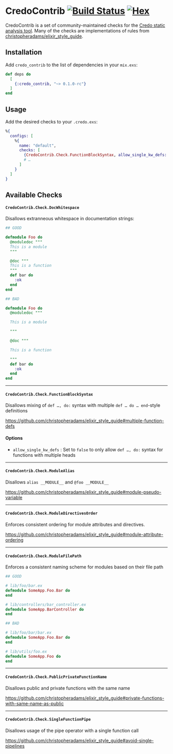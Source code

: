 # CredoContrib [![Build Status][travis-badge]][travis] [![Hex][hex-badge]][hex]

CredoContrib is a set of community-maintained checks for the [Credo static
analysis tool][credo]. Many of the checks are implementations of rules from
[christopheradams/elixir_style_guide][styleguide].

[credo]: https://github.com/rrrene/credo
[hex-badge]: https://img.shields.io/hexpm/v/credo_contrib.svg
[hex]: https://hex.pm/packages/credo_contrib
[styleguide]: https://github.com/christopheradams/elixir_style_guide
[travis-badge]: https://travis-ci.org/xtian/credo_contrib.svg?branch=master
[travis]: https://travis-ci.org/xtian/credo_contrib

## Installation

Add `credo_contrib` to the list of dependencies in your `mix.exs`:

```elixir
def deps do
  [
    {:credo_contrib, "~> 0.1.0-rc"}
  ]
end
```

## Usage

Add the desired checks to your `.credo.exs`:

```elixir
%{
  configs: [
    %{
      name: "default",
      checks: [
        {CredoContrib.Check.FunctionBlockSyntax, allow_single_kw_defs: false},
        # …
      ]
    }
  ]
}
```

## Available Checks

#### `CredoContrib.Check.DocWhitespace`

Disallows extranneous whitespace in documentation strings:

```elixir
## GOOD

defmodule Foo do
  @moduledoc """
  This is a module
  """

  @doc """
  This is a function
  """
  def bar do
    :ok
  end
end

## BAD

defmodule Foo do
  @moduledoc """

  This is a module

  """

  @doc """

  This is a function

  """
  def bar do
    :ok
  end
end
```

---

#### `CredoContrib.Check.FunctionBlockSyntax`

Disallows mixing of `def …, do:` syntax with multiple `def … do … end`-style
definitions

https://github.com/christopheradams/elixir_style_guide#multiple-function-defs

#### Options

* `allow_single_kw_defs` : Set to `false` to only allow `def …, do:` syntax for
  functions with multiple heads

---

#### `CredoContrib.Check.ModuleAlias`

Disallows `alias __MODULE__` and `@foo __MODULE__`

https://github.com/christopheradams/elixir_style_guide#module-pseudo-variable

---

#### `CredoContrib.Check.ModuleDirectivesOrder`

Enforces consistent ordering for module attributes and directives.

https://github.com/christopheradams/elixir_style_guide#module-attribute-ordering

---

#### `CredoContrib.Check.ModuleFilePath`

Enforces a consistent naming scheme for modules based on their file path

```elixir
## GOOD

# lib/foo/bar.ex
defmodule SomeApp.Foo.Bar do
end

# lib/controllers/bar_controller.ex
defmodule SomeApp.BarController do
end

## BAD

# lib/foo/bar/bar.ex
defmodule SomeApp.Foo.Bar do
end

# lib/utils/foo.ex
defmodule SomeApp.Foo do
end
```

---

#### `CredoContrib.Check.PublicPrivateFunctionName`

Disallows public and private functions with the same name

https://github.com/christopheradams/elixir_style_guide#private-functions-with-same-name-as-public

---

#### `CredoContrib.Check.SingleFunctionPipe`

Disallows usage of the pipe operator with a single function call

https://github.com/christopheradams/elixir_style_guide#avoid-single-pipelines
